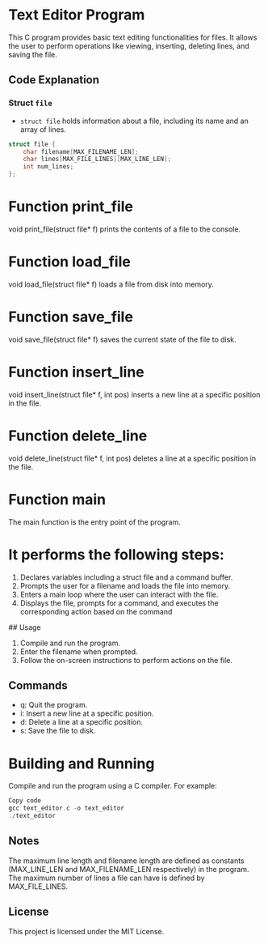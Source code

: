 # Text Editor Program

This C program provides basic text editing functionalities for files. It allows the user to perform operations like viewing, inserting, deleting lines, and saving the file.

## Code Explanation

### Struct `file`

- `struct file` holds information about a file, including its name and an array of lines.

```c
struct file {
    char filename[MAX_FILENAME_LEN];
    char lines[MAX_FILE_LINES][MAX_LINE_LEN];
    int num_lines;
};
```

# Function print_file
void print_file(struct file* f) prints the contents of a file to the console.

# Function load_file
void load_file(struct file* f) loads a file from disk into memory.

# Function save_file
void save_file(struct file* f) saves the current state of the file to disk.

# Function insert_line
void insert_line(struct file* f, int pos) inserts a new line at a specific position in the file.

# Function delete_line
void delete_line(struct file* f, int pos) deletes a line at a specific position in the file.

# Function main
The main function is the entry point of the program.

# It performs the following steps:
1. Declares variables including a struct file and a command buffer.
2. Prompts the user for a filename and loads the file into memory.
3. Enters a main loop where the user can interact with the file.
4. Displays the file, prompts for a command, and executes the corresponding action based on the command

## Usage
1. Compile and run the program.
2. Enter the filename when prompted.
3. Follow the on-screen instructions to perform actions on the file.

## Commands
- q: Quit the program.
- i: Insert a new line at a specific position.
- d: Delete a line at a specific position.
- s: Save the file to disk.

# Building and Running
Compile and run the program using a C compiler. For example:

```c
Copy code
gcc text_editor.c -o text_editor
./text_editor
```

## Notes
The maximum line length and filename length are defined as constants (MAX_LINE_LEN and MAX_FILENAME_LEN respectively) in the program.
The maximum number of lines a file can have is defined by MAX_FILE_LINES.

## License

This project is licensed under the MIT License.
